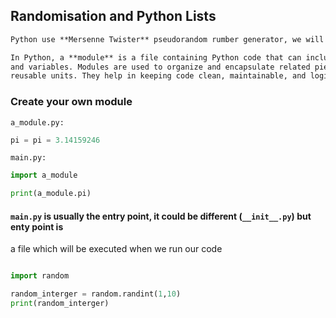 ## Randomisation and Python Lists 

```md
Python use **Mersenne Twister** pseudorandom rumber generator, we will use random module to genertae random numbers 
```

```md
In Python, a **module** is a file containing Python code that can include functions, classes,
and variables. Modules are used to organize and encapsulate related pieces of code into 
reusable units. They help in keeping code clean, maintainable, and logically structured. 
```


### Create your own module 
`a_module.py:`
```py 
pi = pi = 3.14159246
```

`main.py:`
``` py 
import a_module

print(a_module.pi)
```


#### `main.py` is usually the entry point, it could be different (`__init__.py`) but enty point is
a file which will be executed when we run our code  


``` py main.py

import random 

random_interger = random.randint(1,10)
print(random_interger)

```

